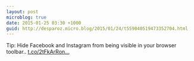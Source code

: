 ```yaml
---
layout: post
microblog: true
date: 2015-01-25 03:30 +1000
guid: http://desparoz.micro.blog/2015/01/24/t559040519473352704.html
---
```

Tip: Hide Facebook and Instagram from being visible in your browser toolbar.. [t.co/2tFkArRon...](https://t.co/2tFkArRonB)
